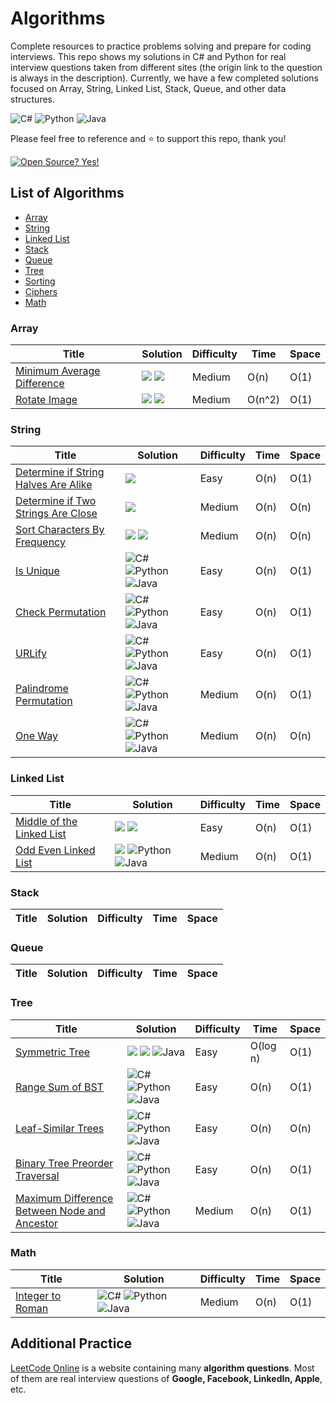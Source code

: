# Algorithms
Complete resources to practice problems solving and prepare for coding interviews. This repo shows my solutions in C\# and Python for real interview questions taken from different sites (the origin link to the question is always in the description).
Currently, we have a few completed solutions focused on Array, String, Linked List, Stack, Queue, and other data structures.

![C\#](https://img.shields.io/badge/C%23-239120?style=for-the-badge&logo=c-sharp&logoColor=white)
![Python](https://img.shields.io/badge/Python-3776AB?style=for-the-badge&logo=python&logoColor=white)
![Java](https://img.shields.io/badge/java-%23ED8B00.svg?style=for-the-badge&logo=java&logoColor=white)

Please feel free to reference and :star: to support this repo, thank you!

[![Open Source? Yes!](https://badgen.net/badge/Open%20Source%20%3F/Yes%21/blue?icon=github)](https://github.com/Naereen/badges/)


## List of Algorithms
* [Array](#array)
* [String](#string)
* [Linked List](#linked-list)
* [Stack](#stack)
* [Queue](#queue)
* [Tree](#tree)
* [Sorting](#sorting)
* [Ciphers](#ciphers)
* [Math](#math)


### Array
| Title | Solution | Difficulty | Time | Space |
| ----- | -------- | ---------- | ---- | ----- |
[Minimum Average Difference](https://leetcode.com/problems/minimum-average-difference/)|![](https://img.shields.io/badge/C%23-239120?style=for-the-badge&logo=c-sharp&logoColor=white) ![](https://img.shields.io/badge/Python-3776AB?style=for-the-badge&logo=python&logoColor=white)| Medium| O(n)| O(1)|
[Rotate Image](https://leetcode.com/problems/rotate-image/)|![](https://img.shields.io/badge/C%23-239120?style=for-the-badge&logo=c-sharp&logoColor=white) ![](https://img.shields.io/badge/Python-3776AB?style=for-the-badge&logo=python&logoColor=white)| Medium| O(n^2)| O(1)|


### String
| Title | Solution | Difficulty | Time | Space |
| ----- | -------- | ---------- | ---- | ----- |
[Determine if String Halves Are Alike](https://leetcode.com/problems/determine-if-string-halves-are-alike/)|![](https://img.shields.io/badge/C%23-239120?style=for-the-badge&logo=c-sharp&logoColor=white)| Easy| O(n)| O(1)|
[Determine if Two Strings Are Close](https://leetcode.com/problems/determine-if-two-strings-are-close/)|![](https://img.shields.io/badge/C%23-239120?style=for-the-badge&logo=c-sharp&logoColor=white)| Medium| O(n)| O(n)|
[Sort Characters By Frequency](https://leetcode.com/problems/sort-characters-by-frequency/)|![](https://img.shields.io/badge/C%23-239120?style=for-the-badge&logo=c-sharp&logoColor=white) ![](https://img.shields.io/badge/Python-3776AB?style=for-the-badge&logo=python&logoColor=white)| Medium| O(n)| O(n)|
[Is Unique](https://www.crackingthecodinginterview.com)|![C#](https://img.shields.io/badge/C%23-239120?style=for-the-badge&logo=c-sharp&logoColor=white) ![Python](https://img.shields.io/badge/Python-3776AB?style=for-the-badge&logo=python&logoColor=white) ![Java](https://img.shields.io/badge/java-%23ED8B00.svg?style=for-the-badge&logo=java&logoColor=white)| Easy| O(n)| O(1)|
[Check Permutation](https://www.crackingthecodinginterview.com)|![C#](https://img.shields.io/badge/C%23-239120?style=for-the-badge&logo=c-sharp&logoColor=white) ![Python](https://img.shields.io/badge/Python-3776AB?style=for-the-badge&logo=python&logoColor=white) ![Java](https://img.shields.io/badge/java-%23ED8B00.svg?style=for-the-badge&logo=java&logoColor=white)| Easy| O(n)| O(1)|
[URLify](https://www.crackingthecodinginterview.com)|![C#](https://img.shields.io/badge/C%23-239120?style=for-the-badge&logo=c-sharp&logoColor=white) ![Python](https://img.shields.io/badge/Python-3776AB?style=for-the-badge&logo=python&logoColor=white) ![Java](https://img.shields.io/badge/java-%23ED8B00.svg?style=for-the-badge&logo=java&logoColor=white)| Easy| O(n)| O(1)|
[Palindrome Permutation](https://www.crackingthecodinginterview.com)|![C#](https://img.shields.io/badge/C%23-239120?style=for-the-badge&logo=c-sharp&logoColor=white) ![Python](https://img.shields.io/badge/Python-3776AB?style=for-the-badge&logo=python&logoColor=white) ![Java](https://img.shields.io/badge/java-%23ED8B00.svg?style=for-the-badge&logo=java&logoColor=white)| Medium| O(n)| O(1)|
[One Way](https://www.crackingthecodinginterview.com)|![C#](https://img.shields.io/badge/C%23-239120?style=for-the-badge&logo=c-sharp&logoColor=white) ![Python](https://img.shields.io/badge/Python-3776AB?style=for-the-badge&logo=python&logoColor=white) ![Java](https://img.shields.io/badge/java-%23ED8B00.svg?style=for-the-badge&logo=java&logoColor=white)| Medium| O(n)| O(n)|


### Linked List
| Title | Solution | Difficulty | Time | Space |
| ----- | -------- | ---------- | ---- | ----- |
[Middle of the Linked List](https://leetcode.com/problems/middle-of-the-linked-list/)|![](https://img.shields.io/badge/C%23-239120?style=for-the-badge&logo=c-sharp&logoColor=white) ![](https://img.shields.io/badge/Python-3776AB?style=for-the-badge&logo=python&logoColor=white)| Easy| O(n)| O(1)|
[Odd Even Linked List](https://leetcode.com/problems/odd-even-linked-list/)|![](https://img.shields.io/badge/C%23-239120?style=for-the-badge&logo=c-sharp&logoColor=white) ![Python](https://img.shields.io/badge/Python-3776AB?style=for-the-badge&logo=python&logoColor=white) ![Java](https://img.shields.io/badge/java-%23ED8B00.svg?style=for-the-badge&logo=java&logoColor=white)| Medium| O(n)| O(1)|


### Stack
| Title | Solution | Difficulty | Time | Space |
| ----- | -------- | ---------- | ---- | ----- |


### Queue
| Title | Solution | Difficulty | Time | Space |
| ----- | -------- | ---------- | ---- | ----- |


### Tree
| Title | Solution | Difficulty | Time | Space |
| ----- | -------- | ---------- | ---- | ----- |
[Symmetric Tree](https://leetcode.com/problems/symmetric-tree/)|![](https://img.shields.io/badge/C%23-239120?style=for-the-badge&logo=c-sharp&logoColor=white) ![](https://img.shields.io/badge/Python-3776AB?style=for-the-badge&logo=python&logoColor=white) ![Java](https://img.shields.io/badge/java-%23ED8B00.svg?style=for-the-badge&logo=java&logoColor=white)| Easy| O(log n)| O(1)|
[Range Sum of BST](https://leetcode.com/problems/range-sum-of-bst/)|![C#](https://img.shields.io/badge/C%23-239120?style=for-the-badge&logo=c-sharp&logoColor=white) ![Python](https://img.shields.io/badge/Python-3776AB?style=for-the-badge&logo=python&logoColor=white) ![Java](https://img.shields.io/badge/java-%23ED8B00.svg?style=for-the-badge&logo=java&logoColor=white)| Easy| O(n)| O(1)|
[Leaf-Similar Trees](https://leetcode.com/problems/leaf-similar-trees/)|![C#](https://img.shields.io/badge/C%23-239120?style=for-the-badge&logo=c-sharp&logoColor=white) ![Python](https://img.shields.io/badge/Python-3776AB?style=for-the-badge&logo=python&logoColor=white) ![Java](https://img.shields.io/badge/java-%23ED8B00.svg?style=for-the-badge&logo=java&logoColor=white)| Easy| O(n)| O(n)|
[Binary Tree Preorder Traversal](https://leetcode.com/problems/binary-tree-preorder-traversal/)|![C#](https://img.shields.io/badge/C%23-239120?style=for-the-badge&logo=c-sharp&logoColor=white) ![Python](https://img.shields.io/badge/Python-3776AB?style=for-the-badge&logo=python&logoColor=white) ![Java](https://img.shields.io/badge/java-%23ED8B00.svg?style=for-the-badge&logo=java&logoColor=white)| Easy| O(n)| O(1)|
[Maximum Difference Between Node and Ancestor](https://leetcode.com/problems/maximum-difference-between-node-and-ancestor/)|![C#](https://img.shields.io/badge/C%23-239120?style=for-the-badge&logo=c-sharp&logoColor=white) ![Python](https://img.shields.io/badge/Python-3776AB?style=for-the-badge&logo=python&logoColor=white) ![Java](https://img.shields.io/badge/java-%23ED8B00.svg?style=for-the-badge&logo=java&logoColor=white)| Medium| O(n)| O(1)|

### Math
| Title | Solution | Difficulty | Time | Space |
| ----- | -------- | ---------- | ---- | ----- |
[Integer to Roman](https://leetcode.com/problems/integer-to-roman/)|![C#](https://img.shields.io/badge/C%23-239120?style=for-the-badge&logo=c-sharp&logoColor=white) ![Python](https://img.shields.io/badge/Python-3776AB?style=for-the-badge&logo=python&logoColor=white) ![Java](https://img.shields.io/badge/java-%23ED8B00.svg?style=for-the-badge&logo=java&logoColor=white)| Medium| O(n)| O(1)|


## Additional Practice 
[LeetCode Online](https://leetcode.com/) is a website containing many **algorithm questions**. 
Most of them are real interview questions of **Google, Facebook, LinkedIn, Apple**, etc. 

